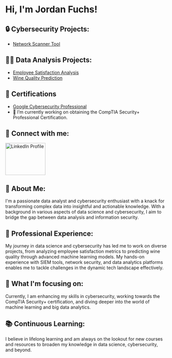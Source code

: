 <h1><strong>Hi, I'm Jordan Fuchs!</strong></h1>

<h2>🔒 Cybersecurity Projects:</h2>
<ul>
  <li><a href="https://github.com/jfuchs01/advanced-network-scanner">Network Scanner Tool</a></li>
</ul>

<h2>👨‍💻 Data Analysis Projects:</h2>
<ul>
  <li><a href="https://github.com/jfuchs01/employee_satisfaction">Employee Satisfaction Analysis</a></li>
  <li><a href="https://github.com/jfuchs01/wine_quality">Wine Quality Prediction</a></li>
</ul>

<h2>📄 Certifications</h2>
<ul>
  <li><a href="https://coursera.org/share/CERTURL">Google Cybersecurity Professional</a></li>
  <li>🔭 I’m currently working on obtaining the CompTIA Security+ Professional Certification.</li>
</ul>

<h2>🤳 Connect with me:</h2>
<a href="https://linkedin.com/in/jfuchs01/">
  <img src="https://www.freepnglogos.com/uploads/linkedin-logo-design-30.png" width="125" height="100" alt="LinkedIn Profile" />
</a>
<br/>

<h2>🌟 About Me:</h2>
<p>I'm a passionate data analyst and cybersecurity enthusiast with a knack for transforming complex data into insightful and actionable knowledge. With a background in various aspects of data science and cybersecurity, I aim to bridge the gap between data analysis and information security.</p>

<h2>💼 Professional Experience:</h2>
<p>My journey in data science and cybersecurity has led me to work on diverse projects, from analyzing employee satisfaction metrics to predicting wine quality through advanced machine learning models. My hands-on experience with SIEM tools, network security, and data analytics platforms enables me to tackle challenges in the dynamic tech landscape effectively.</p>

<h2>🚀 What I'm focusing on:</h2>
<p>Currently, I am enhancing my skills in cybersecurity, working towards the CompTIA Security+ certification, and diving deeper into the world of machine learning and big data analytics.</p>

<h2>📚 Continuous Learning:</h2>
<p>I believe in lifelong learning and am always on the lookout for new courses and resources to broaden my knowledge in data science, cybersecurity, and beyond.</p>

